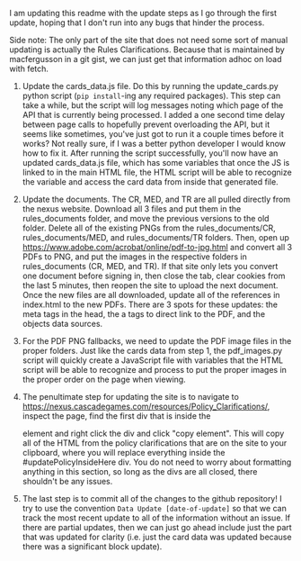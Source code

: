 I am updating this readme with the update steps as I go through the first update, hoping that I don't run into any bugs that hinder the process.

Side note: The only part of the site that does not need some sort of manual updating is actually the Rules Clarifications. Because that is maintained by macfergusson in a git gist, we can just get that information adhoc on load with fetch.

1) Update the cards_data.js file. Do this by running the update_cards.py python script (`pip install`-ing any required packages). This step can take a while, but the script will log messages noting which page of the API that is currently being processed. I added a one second time delay between page calls to hopefully prevent overloading the API, but it seems like sometimes, you've just got to run it a couple times before it works? Not really sure, if I was a better python developer I would know how to fix it. After running the script successfully, you'll now have an updated cards_data.js file, which has some variables that once the JS is linked to in the main HTML file, the HTML script will be able to recognize the variable and access the card data from inside that generated file.

2) Update the documents. The CR, MED, and TR are all pulled directly from the nexus website. Download all 3 files and put them in the rules_documents folder, and move the previous versions to the old folder. Delete all of the existing PNGs from the rules_documents/CR, rules_documents/MED, and rules_documents/TR folders. Then, open up https://www.adobe.com/acrobat/online/pdf-to-jpg.html and convert all 3 PDFs to PNG, and put the images in the respective folders in rules_documents (CR, MED, and TR). If that site only lets you convert one document before signing in, then close the tab, clear cookies from the last 5 minutes, then reopen the site to upload the next document. Once the new files are all downloaded, update all of the references in index.html to the new PDFs. There are 3 spots for these updates: the meta tags in the head, the a tags to direct link to the PDF, and the objects data sources.

3) For the PDF PNG fallbacks, we need to update the PDF image files in the proper folders. Just like the cards data from step 1, the pdf_images.py script will quickly create a JavaScript file with variables that the HTML script will be able to recognize and process to put the proper images in the proper order on the page when viewing.

4) The penultimate step for updating the site is to navigate to https://nexus.cascadegames.com/resources/Policy_Clarifications/, inspect the page, find the first div that is inside the <main> element and right click the div and click "copy element". This will copy all of the HTML from the policy clarifications that are on the site to your clipboard, where you will replace everything inside the #updatePolicyInsideHere div. You do not need to worry about formatting anything in this section, so long as the divs are all closed, there shouldn't be any issues.

5) The last step is to commit all of the changes to the github repository! I try to use the convention `Data Update [date-of-update]` so that we can track the most recent update to all of the information without an issue. If there are partial updates, then we can just go ahead include just the part that was updated for clarity (i.e. just the card data was updated because there was a significant block update).